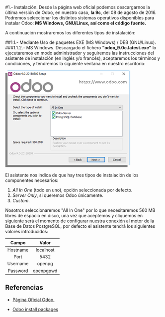 #1.- Instalación.
Desde la página web oficial podemos descargarnos la última versión de Odoo, en nuestro caso, **la 9c**, del 08 de agosto de 2016. Podremos seleccionar los distintos sistemas operativos disponibles para instalar Odoo: **MS Windows, GNU/Linux, así como el código fuente.**

A continuación mostraremos los diferentes tipos de instalación:

##1.1.- Mediante Uso de paquetes EXE (MS Windows) / DEB (GNU/Linux).
###1.1.2.- MS Windows.
Descargado el fichero  **"odoo_9.0c.latest.exe"** lo ejecutaremos en modo administrador y seguiremos las instrucciones del asistente de instalación (en inglés y/o francés), aceptaremos los términos y condiciones, y tendremos la siguiente ventana en nuestro escritorio:

![odoo_install_win_.png](./images/odoo_install_win_.png "Asistente Instalación de Odoo")

El asistente nos indica de que hay tres tipos de instalación de los componentes necesarios:
1. *All In One* (todo en uno), opción seleccionada por defecto.
2. *Server Only*, si queremos Odoo únicamente.
3. *Custom*.

Nosotros seleccionaremos "All In One" por lo que necesitaremos 560 MB libres de espacio en disco, una vez que aceptemos y cliquemos en siguiente será el momento de configurar nuestra conexión al motor de la Base de Datos PostgreSQL, por defecto el asistente tendrá los siguientes valores introducidos:

| Campo | Valor |
|:--------:|:--------:|
| Hostname | localhost |
| Port | 5432 |
| Username | openpg |
| Password | openpgpwd |

## Referencias
+ [Página Oficial Odoo.](https://www.odoo.com/es_ES/)

+ [Odoo install packages](https://www.odoo.com/documentation/9.0/setup/install.html#setup-install-packaged)